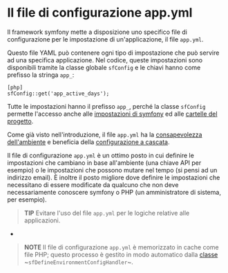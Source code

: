 Il file di configurazione app.yml
=================================

Il framework symfony mette a disposizione uno specifico file di configurazione 
per le impostazione di un'applicazione, il file `app.yml`.

Questo file YAML può contenere ogni tipo di impostazione che può servire ad una 
specifica applicazione. Nel codice, queste impostazioni sono disponibili tramite
la classe globale `sfConfig` e le chiavi hanno come prefisso la stringa `app_`:

    [php]
    sfConfig::get('app_active_days');

Tutte le impostazioni hanno il prefisso `app_`, perché la classe `sfConfig` 
permette l'accesso anche alle [impostazioni di symfony](#chapter_03_sub_impostazioni_della_configurazione)
ed alle [cartelle del progetto](#chapter_03_sub_le_cartelle).

Come già visto nell'introduzione, il file `app.yml` ha la 
[consapevolezza dell'ambiente](#chapter_03_consapevolezza_dell_ambiente) e 
beneficia della [configurazione a cascata](#chapter_03_configurazione_a_cascata).

Il file di configurazione `app.yml` è un ottimo posto in cui definire le impostazioni
che cambiano in base all'ambiente (una chiave API per esempio) o le impostazioni
che possono mutare nel tempo (si pensi ad un indirizzo email). È inoltre il posto
migliore dove definire le impostazioni che necessitano di essere modificate da
qualcuno che non deve necessariamente conoscere symfony o PHP 
(un amministratore di sistema, per esempio).

>**TIP**
>Evitare l'uso del file `app.yml` per le logiche relative alle applicazioni.

-

>**NOTE**
>Il file di configurazione `app.yml` è memorizzato in cache come file 
>PHP; questo processo è gestito in modo automatico dalla [classe](#chapter_14_config_handlers_yml)
>~`sfDefineEnvironmentConfigHandler`~.
